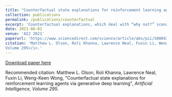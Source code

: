 ```yaml
---
title: "Counterfactual state explanations for reinforcement learning agents via generative deep learning"
collection: publications
permalink: /publications/counterfactual
excerpt: 'Counterfactual explanations, which deal with “why not?” scenarios, can provide insightful explanations to an AI agent's behavior. In this work, we focus on generating counterfactual explanations for deep reinforcement learning (RL) agents which operate in visual input environments like Atari. We then evaluate the effectiveness of counterfactual states on human participants who are not machine learning experts. Our results indicate that counterfactual state explanations have sufficient fidelity to the actual game images to enable non-experts to more effectively identify a flawed RL agent compared to the (nearest neighbor) baseline and to having no explanation at all.'
date: 2021-06-01
venue: 'AIJ 2021'
paperurl: 'https://www.sciencedirect.com/science/article/abs/pii/S0004370221000060'
citation: 'Matthew L. Olson, Roli Khanna, Lawrence Neal, Fuxin Li, Weng-Keen Wong. &quot; Counterfactual state explanations for reinforcement learning agents via generative deep learning &quot; <i>Artificial Intelligence,
Volume 295</i>.'
---
```


[Download paper here](https://www.sciencedirect.com/science/article/abs/pii/S0004370221000060)

Recommended citation: Matthew L. Olson, Roli Khanna, Lawrence Neal, Fuxin Li, Weng-Keen Wong, "Counterfactual state explanations for reinforcement learning agents via generative deep learning", <i>Artificial Intelligence,
Volume 295</i>.
